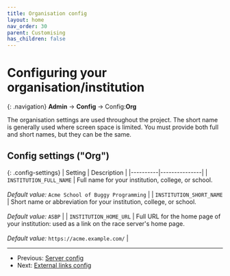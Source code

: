 ```yaml
---
title: Organisation config
layout: home
nav_order: 30
parent: Customising
has_children: false
---
```



# Configuring your organisation/institution

{: .navigation}
**Admin** → **Config** → Config:**Org**

The organisation settings are used throughout the project. The short name is
generally used where screen space is limited. You must provide both full and
short names, but they can be the same.

## Config settings ("Org")

{: .config-settings}
| Setting  | Description   |
|----------|---------------|
| `INSTITUTION_FULL_NAME` | Full name for your institution, college, or school.  <br><br> _Default value:_ `Acme School of Buggy Programming` |
| `INSTITUTION_SHORT_NAME` | Short name or abbreviation for your institution, college, or school.  <br><br> _Default value:_ `ASBP` |
| `INSTITUTION_HOME_URL` | Full URL for the home page of your institution: used as a link on the race server's home page.  <br><br> _Default value:_ `https://acme.example.com/` |


---
* Previous: [Server config](server)
* Next: [External links config](links)